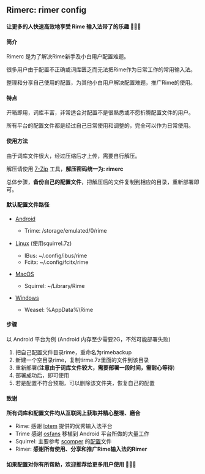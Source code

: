 ## Rimerc: rimer config

#### 让更多的人快速高效地享受 Rime 输入法带了的乐趣 🎉🎉🎉

#### 简介

Rimerc 是为了解决Rime新手及小白用户配置难题。

很多用户由于配置不正确或词库匮乏而无法把Rime作为日常工作的常用输入法。

整理和分享自己使用的配置，为其他小白用户解决配置难题，推广Rime的使用。

#### 特点

开箱即用，词库丰富，非常适合对配置不是很熟悉或不愿折腾配置文件的用户。

所有平台的配置文件都是经过自己日常使用和调整的，完全可以作为日常使用。

#### 使用方法

由于词库文件很大，经过压缩后才上传，需要自行解压。

解压请使用 [7-Zip](https://www.7-zip.org/) 工具，**解压密码统一为: rimerc**

总体步骤，**备份自己的配置文件**，把解压后的文件复制到相应的目录，重新部署即可。

#### 默认配置文件路径

- [Android](https://github.com/osfans/trime)
  - Trime: /storage/emulated/0/rime

- [Linux](https://github.com/rime/ibus-rime) (使用squirrel.7z)

  - IBus: ~/.config/ibus/rime
  - Fcitx: ~/.config/fcitx/rime

- [MacOS](https://github.com/rime/squirrel)

  - Squirrel: ~/Library/Rime

- [Windows](https://github.com/rime/weasel)

  - Weasel: %AppData%\Rime

#### 步骤

以 Android 平台为例 (Android 内存至少需要2G，不然可能部署失败)

1. 把自己配置文件目录rime，重命名为rimebackup
2. 新建一个空目录rime，复制tirme.7z里面的文件到该目录
3. 重新部署(**注意由于词库文件较大，需要部署一段时间，需耐心等待**)
4. 部署成功后，即可使用
5. 若是配置不符合预期，可以删除该文件夹，恢复自己的配置

#### 致谢

**所有词库和配置文件均从互联网上获取并精心整理、磨合**
- Rime: 感谢 [lotem](https://github.com/lotem) 提供的优秀输入法平台
- Trime 感谢 [osfans](https://github.com/osfans) 移植到 Android 平台所做的大量工作
- Squirrel: 主要参考 [scomper](https://github.com/scomper) 的[配置](https://github.com/scomper/Rime)文件 
- Rimer: **感谢所有使用、分享和推广Rime输入法的Rimer**

#### 如果配置对你有所帮助，欢迎推荐给更多用户使用 🥳🥳🥳

